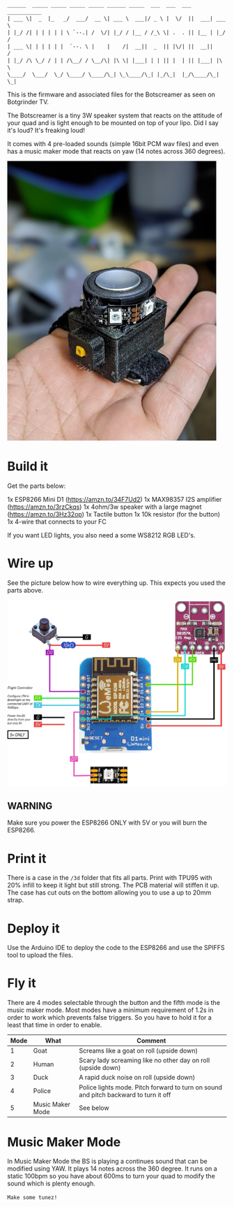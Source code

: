 ```
______  _____ _____ _____ _____ ______ _____  ___  ___  ___ ___________
| ___ \|  _  |_   _/  ___/  __ \| ___ \  ___|/ _ \ |  \/  ||  ___| ___ \
| |_/ /| | | | | | \ `--.| /  \/| |_/ / |__ / /_\ \| .  . || |__ | |_/ /
| ___ \| | | | | |  `--. \ |    |    /|  __||  _  || |\/| ||  __||    /
| |_/ /\ \_/ / | | /\__/ / \__/\| |\ \| |___| | | || |  | || |___| |\ \
\____/  \___/  \_/ \____/ \____/\_| \_\____/\_| |_/\_|  |_/\____/\_| \_|
```

This is the firmware and associated files for the Botscreamer as seen on Botgrinder TV.

The Botscreamer is a tiny 3W speaker system that reacts on the attitude of your quad and is light enough to be mounted on top of your lipo. Did I say it's loud? It's freaking loud! 

It comes with 4 pre-loaded sounds (simple 16bit PCM wav files) and even has a music maker mode that reacts on yaw (14 notes across 360 degrees).

<img src="docs/photo0.jpg">

# Build it

Get the parts below:

1x ESP8266 Mini D1 (https://amzn.to/34F7Ud2)
1x MAX98357 I2S amplifier (https://amzn.to/3rzCkqs)
1x 4ohm/3w speaker with a large magnet (https://amzn.to/3Hz32op)
1x Tactile button 
1x 10k resistor (for the button)
1x 4-wire that connects to your FC

If you want LED lights, you also need a some WS8212 RGB LED's.

# Wire up

See the picture below how to wire everything up. This expects you used the parts above.

<img src="docs/wiring.jpg">

## WARNING

Make sure you power the ESP8266 ONLY with 5V or you will burn the ESP8266.

# Print it

There is a case in the `/3d` folder that fits all parts. Print with TPU95 with 20% infill to keep it light but still strong. The PCB material will stiffen it up. The case has cut outs on the bottom allowing you to use a up to 20mm strap.

# Deploy it

Use the Arduino IDE to deploy the code to the ESP8266 and use the SPIFFS tool to upload the files.

# Fly it

There are 4 modes selectable through the button and the fifth mode is the music maker mode. Most modes have a minimum requirement of 1.2s in order to work which prevents false triggers. So you have to hold it for a least that time in order to enable.

| Mode | What | Comment | 
| ----  | ------ | ------------- | 
| 1 | Goat | Screams like a goat on roll (upside down) | 
| 2 | Human | Scary lady screaming like no other day on roll (upside down) |
| 3 | Duck | A rapid duck noise on roll (upside down) |
| 4 | Police | Police lights mode. Pitch forward to turn on sound and pitch backward to turn it off |
| 5 | Music Maker Mode | See below |

# Music Maker Mode

In Music Maker Mode the BS is playing a continues sound that can be modified using YAW. It plays 14 notes across the 360 degree. It runs on a static 100bpm so you have about 600ms to turn your quad to modify the sound which is plenty enough. 

`Make some tunez!`